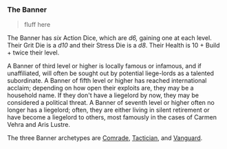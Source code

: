 ### The Banner

> fluff here

The Banner has *six* Action Dice, which are *d6,* gaining one at each level. Their Grit Die is a *d10* and their Stress Die is a *d8*. Their Health is 10 + Build + twice their level.

A Banner of third level or higher is locally famous or infamous, and if unaffiliated, will often be sought out by potential liege-lords as a talented subordinate. A Banner of fifth level or higher has reached international acclaim; depending on how open their exploits are, they may be a household name. If they don't have a liegelord by now, they may be considered a political threat. A Banner of seventh level or higher often no longer has a liegelord; often, they are either living in silent retirement or have become a liegelord to others, most famously in the cases of Carmen Vehra and Aris Lustre.

The three Banner archetypes are [Comrade](https://github.com/morganmayday/tayen-core/blob/main/archetypes/banner/comrade.md), [Tactician](https://github.com/morganmayday/tayen-core/blob/main/archetypes/banner/tactician.md), and [Vanguard](https://github.com/morganmayday/tayen-core/blob/main/archetypes/banner/vanguard.md).
